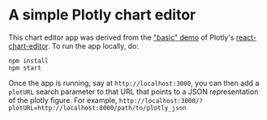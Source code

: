 # A simple Plotly chart editor

This chart editor app was derived from the ["basic" demo](https://github.com/plotly/react-chart-editor/tree/master/examples/demo) of Plotly's [react-chart-editor](https://github.com/plotly/react-chart-editor). To run the app locally, do:

```
npm install
npm start
```

Once the app is running, say at `http://localhost:3000`, you can then add a `plotURL` search parameter to that URL that points to a JSON representation of the plotly figure. For example, `http://localhost:3000/?plotURL=http://localhost:8000/path/to/plotly_json` 


